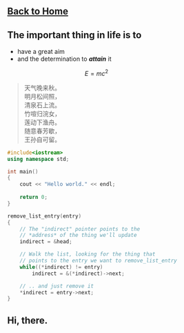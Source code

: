 <article class="markdown-body">
<style>
    .markdown-body {
        box-sizing: border-box;
        min-width: 200px;
        max-width: 980px;
        margin: 0 auto;
        padding: 45px;
    }
</style>

# [Back to Home](index.html)
## The important thing in life is to
- have a great aim
- and the determination to ***attain*** it

$$ E = mc^2 $$

> 天气晚来秋。  
> 明月松间照，  
> 清泉石上流。  
> 竹喧归浣女，  
> 莲动下渔舟。  
> 随意春芳歇，  
> 王孙自可留。

```cpp
#include<iostream>
using namespace std;

int main()
{
    cout << "Hello world." << endl;
    
    return 0;
}
```

``` c
remove_list_entry(entry)
{
    // The "indirect" pointer points to the 
    // *address* of the thing we'll update
    indirect = &head;

    // Walk the list, looking for the thing that 
    // points to the entry we want to remove_list_entry
    while((*indirect) != entry)
        indirect = &(*indirect)->next;

    // .. and just remove it
    *indirect = entry->next;
}
```

# Hi, there.
</article>

